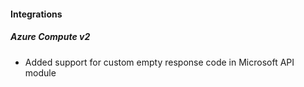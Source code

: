 
#### Integrations

##### Azure Compute v2

- Added support for custom empty response code in Microsoft API module

